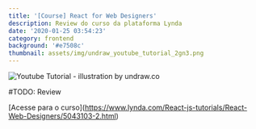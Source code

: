 ```yaml
---
title: '[Course] React for Web Designers'
description: Review do curso da plataforma Lynda
date: '2020-01-25 03:54:23'
category: frontend
background: '#e7508c'
thumbnail: assets/img/undraw_youtube_tutorial_2gn3.png
---
```

![Youtube Tutorial - illustration by undraw.co](assets/img/undraw_youtube_tutorial_2gn3.png "Youtube Tutorial - illustration by undraw.co")

\#TODO: Review

\[Acesse para o curso](<https://www.lynda.com/React-js-tutorials/React-Web-Designers/5043103-2.html>)

